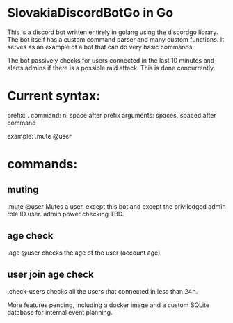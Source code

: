# SlovakiaDiscordBotGo in Go



This is a discord bot written entirely in golang using the discordgo library. The bot itself has a custom command parser and many custom functions. It serves as an example of a bot that can do very basic commands.

The bot passively checks for users connected in the last 10 minutes and alerts admins if there is a possible raid attack. This is done concurrently.

# Current syntax:

prefix: .
command: ni space after prefix
arguments: spaces, spaced after command

example: .mute @user

# commands:
## muting
.mute @user
Mutes a user, except this bot and except the priviledged admin role ID user. admin power checking TBD.

## age check
.age @user
checks the age of the user (account age).

## user join age check
.check-users
checks all the users that connected in less than 24h.


More features pending, including a docker image and a custom SQLite database for internal event planning.

